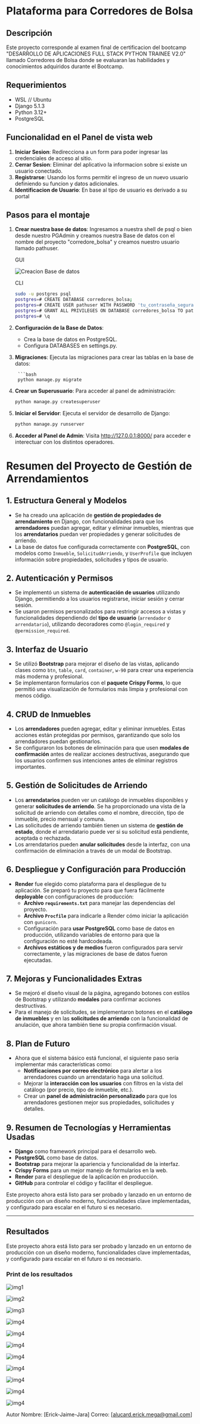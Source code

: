 # Plataforma para Corredores de Bolsa

## Descripción
Este proyecto corresponde al examen final de certificacion del bootcamp "DESARROLLO DE APLICACIONES FULL STACK PYTHON TRAINEE V2.0" llamado Corredores de Bolsa donde se evaluaran las habilidades y conocimientos adquiridos durante el Bootcamp.

## Requerimientos

- WSL // Ubuntu
- Django 5.1.3
- Python 3.12+
- PostgreSQL

## Funcionalidad en el Panel de vista web

1. **Iniciar Sesion**: Redirecciona a un form para poder ingresar las credenciales de acceso al sitio.
2. **Cerrar Sesion**: Eliminar del aplicativo la informacion sobre si existe un usuario conectado.
3. **Registrarse**: Usando los forms permitir el ingreso de un nuevo usuario definiendo su funcion y datos adicionales.
4. **Identificacion de Usuario**: En base al tipo de usuario es derivado a su portal 

## Pasos para el montaje

1. **Crear nuestra base de datos**:
    Ingresamos a nuestra shell de psql o bien desde nuestro PGAdmin y creamos nuestra Base de datos con el nombre del proyecto "corredore_bolsa" y creamos nuestro usuario llamado pathuser.

    GUI

    ![Creacion Base de datos](print/instructions/bdcreate.png)

    CLI

   ```bash
   sudo -u postgres psql
   postgres=# CREATE DATABASE corredores_bolsa;
   postgres=# CREATE USER pathuser WITH PASSWORD 'tu_contraseña_segura';
   postgres=# GRANT ALL PRIVILEGES ON DATABASE corredores_bolsa TO pathuser;
   postgres=# \q 


2. **Configuración de la Base de Datos**:

    - Crea la base de datos en PostgreSQL.
    - Configura DATABASES en settings.py.

3. **Migraciones**: 
    Ejecuta las migraciones para crear las tablas en la base de datos:

        ```bash
        python manage.py migrate

4. **Crear un Superusuario**: 
    Para acceder al panel de administración:

    ```bash
    python manage.py createsuperuser

5. **Iniciar el Servidor**: 
    Ejecuta el servidor de desarrollo de Django:

    ```bash
    python manage.py runserver

6. **Acceder al Panel de Admin**: 
    Visita http://127.0.0.1:8000/ para acceder e interectuar con los distintos operadores.


# Resumen del Proyecto de Gestión de Arrendamientos

## 1. **Estructura General y Modelos**
- Se ha creado una aplicación de **gestión de propiedades de arrendamiento** en Django, con funcionalidades para que los **arrendadores** puedan agregar, editar y eliminar inmuebles, mientras que los **arrendatarios** puedan ver propiedades y generar solicitudes de arriendo.
- La base de datos fue configurada correctamente con **PostgreSQL**, con modelos como `Inmueble`, `SolicitudArriendo`, y `UserProfile` que incluyen información sobre propiedades, solicitudes y tipos de usuario.

## 2. **Autenticación y Permisos**
- Se implementó un sistema de **autenticación de usuarios** utilizando Django, permitiendo a los usuarios registrarse, iniciar sesión y cerrar sesión.
- Se usaron permisos personalizados para restringir accesos a vistas y funcionalidades dependiendo del **tipo de usuario** (`arrendador` o `arrendatario`), utilizando decoradores como `@login_required` y `@permission_required`.

## 3. **Interfaz de Usuario**
- Se utilizó **Bootstrap** para mejorar el diseño de las vistas, aplicando clases como `btn`, `table`, `card`, `container`, `w-90` para crear una experiencia más moderna y profesional.
- Se implementaron formularios con el **paquete Crispy Forms**, lo que permitió una visualización de formularios más limpia y profesional con menos código.

## 4. **CRUD de Inmuebles**
- Los **arrendadores** pueden agregar, editar y eliminar inmuebles. Estas acciones están protegidas por permisos, garantizando que solo los arrendadores puedan gestionarlos.
- Se configuraron los botones de eliminación para que usen **modales de confirmación** antes de realizar acciones destructivas, asegurando que los usuarios confirmen sus intenciones antes de eliminar registros importantes.

## 5. **Gestión de Solicitudes de Arriendo**
- Los **arrendatarios** pueden ver un catálogo de inmuebles disponibles y generar **solicitudes de arriendo**. Se ha proporcionado una vista de la solicitud de arriendo con detalles como el nombre, dirección, tipo de inmueble, precio mensual y comuna.
- Las solicitudes de arriendo también tienen un sistema de **gestión de estado**, donde el arrendatario puede ver si su solicitud está pendiente, aceptada o rechazada.
- Los arrendatarios pueden **anular solicitudes** desde la interfaz, con una confirmación de eliminación a través de un modal de Bootstrap.

## 6. **Despliegue y Configuración para Producción**
- **Render** fue elegido como plataforma para el despliegue de tu aplicación. Se preparó tu proyecto para que fuera fácilmente **deployable** con configuraciones de producción:
  - **Archivo `requirements.txt`** para manejar las dependencias del proyecto.
  - **Archivo `Procfile`** para indicarle a Render cómo iniciar la aplicación con `gunicorn`.
  - Configuración para **usar PostgreSQL** como base de datos en producción, utilizando variables de entorno para que la configuración no esté hardcodeada.
  - **Archivos estáticos y de medios** fueron configurados para servir correctamente, y las migraciones de base de datos fueron ejecutadas.

## 7. **Mejoras y Funcionalidades Extras**
- Se mejoró el diseño visual de la página, agregando botones con estilos de Bootstrap y utilizando **modales** para confirmar acciones destructivas.
- Para el manejo de solicitudes, se implementaron botones en el **catálogo de inmuebles** y en las **solicitudes de arriendo** con la funcionalidad de anulación, que ahora también tiene su propia confirmación visual.

## 8. **Plan de Futuro**
- Ahora que el sistema básico está funcional, el siguiente paso sería implementar más características como:
  - **Notificaciones por correo electrónico** para alertar a los arrendadores cuando un arrendatario haga una solicitud.
  - Mejorar la **interacción con los usuarios** con filtros en la vista del catálogo (por precio, tipo de inmueble, etc.).
  - Crear un **panel de administración personalizado** para que los arrendadores gestionen mejor sus propiedades, solicitudes y detalles.

## 9. **Resumen de Tecnologías y Herramientas Usadas**
- **Django** como framework principal para el desarrollo web.
- **PostgreSQL** como base de datos.
- **Bootstrap** para mejorar la apariencia y funcionalidad de la interfaz.
- **Crispy Forms** para un mejor manejo de formularios en la web.
- **Render** para el despliegue de la aplicación en producción.
- **GitHub** para controlar el código y facilitar el despliegue.

Este proyecto ahora está listo para ser probado y lanzado en un entorno de producción con un diseño moderno, funcionalidades clave implementadas, y configurado para escalar en el futuro si es necesario.


---

## **Resultados**
Este proyecto ahora está listo para ser probado y lanzado en un entorno de producción con un diseño moderno, funcionalidades clave implementadas, y configurado para escalar en el futuro si es necesario.



### Print de los resultados

![img1](print/Final/img1.png)

![img2](print/Final/img2.png)

![img3](print/Final/img3.png)

![img4](print/Final/img4.png)

![img4](print/Final/img5.png)

![img4](print/Final/img6.png)

![img4](print/Final/img7.png)

![img4](print/Final/img8.png)

![img4](print/Final/img9.png)

![img4](print/Final/img10.png)

![img4](print/Final/img11.png)


Autor
Nombre: [Erick-Jaime-Jara]
Correo: [alucard.erick.mega@gmail.com]